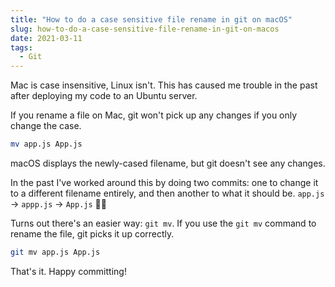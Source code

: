 ```yaml
---
title: "How to do a case sensitive file rename in git on macOS"
slug: how-to-do-a-case-sensitive-file-rename-in-git-on-macos
date: 2021-03-11
tags:
  - Git
---
```


Mac is case insensitive, Linux isn't. This has caused me trouble in the past after deploying my code to an Ubuntu server.

If you rename a file on Mac, git won't pick up any changes if you only change the case.

<!--more-->

```bash
mv app.js App.js
```

macOS displays the newly-cased filename, but git doesn't see any changes.

In the past I've worked around this by doing two commits: one to change it to a different filename entirely, and then another to what it should be. `app.js` → `appp.js` → `App.js` 🤦‍♂️

Turns out there's an easier way: `git mv`. If you use the `git mv` command to rename the file, git picks it up correctly.

```bash
git mv app.js App.js
```

That's it. Happy committing!
